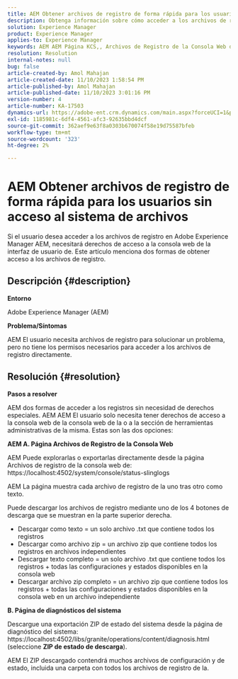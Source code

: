 ```yaml
---
title: AEM Obtener archivos de registro de forma rápida para los usuarios sin acceso al sistema de archivos
description: Obtenga información sobre cómo acceder a los archivos de registro para solucionar problemas en Adobe Experience Manager. AEM Se requieren derechos de acceso a la consola web de la.
solution: Experience Manager
product: Experience Manager
applies-to: Experience Manager
keywords: AEM AEM Página KCS,, Archivos de Registro de la Consola Web de, Página Diagnóstico del Sistema
resolution: Resolution
internal-notes: null
bug: false
article-created-by: Amol Mahajan
article-created-date: 11/10/2023 1:58:54 PM
article-published-by: Amol Mahajan
article-published-date: 11/10/2023 3:01:16 PM
version-number: 4
article-number: KA-17503
dynamics-url: https://adobe-ent.crm.dynamics.com/main.aspx?forceUCI=1&pagetype=entityrecord&etn=knowledgearticle&id=3ef38345-d17f-ee11-8179-6045bd006704
exl-id: 1185981c-6df4-4561-afc3-92635bbd4dcf
source-git-commit: 362aef9e63f8a0303b670074f58e19d75587bfeb
workflow-type: tm+mt
source-wordcount: '323'
ht-degree: 2%

---
```


# AEM Obtener archivos de registro de forma rápida para los usuarios sin acceso al sistema de archivos


Si el usuario desea acceder a los archivos de registro en Adobe Experience Manager AEM, necesitará derechos de acceso a la consola web de la interfaz de usuario de. Este artículo menciona dos formas de obtener acceso a los archivos de registro.

## Descripción {#description}


<b>Entorno</b>

Adobe Experience Manager (AEM)

<b>Problema/Síntomas</b>

AEM El usuario necesita archivos de registro para solucionar un problema, pero no tiene los permisos necesarios para acceder a los archivos de registro directamente.


## Resolución {#resolution}


<b>Pasos a resolver</b>

AEM dos formas de acceder a los registros sin necesidad de derechos especiales. AEM AEM El usuario solo necesita tener derechos de acceso a la consola web de la consola web de la o a la sección de herramientas administrativas de la misma. Estas son las dos opciones:

<b>AEM A. Página Archivos de Registro de la Consola Web</b>

AEM Puede explorarlas o exportarlas directamente desde la página Archivos de registro de la consola web de: https://localhost:4502/system/console/status-slinglogs

AEM La página muestra cada archivo de registro de la uno tras otro como texto.

Puede descargar los archivos de registro mediante uno de los 4 botones de descarga que se muestran en la parte superior derecha.

- Descargar como texto = un solo archivo .txt que contiene todos los registros
- Descargar como archivo zip = un archivo zip que contiene todos los registros en archivos independientes
- Descargar texto completo = un solo archivo .txt que contiene todos los registros + todas las configuraciones y estados disponibles en la consola web
- Descargar archivo zip completo = un archivo zip que contiene todos los registros + todas las configuraciones y estados disponibles en la consola web en un archivo independiente


<b>B. Página de diagnósticos del sistema</b>

Descargue una exportación ZIP de estado del sistema desde la página de diagnóstico del sistema: https://localhost:4502/libs/granite/operations/content/diagnosis.html (seleccione <b>ZIP de estado de descarga</b>).

AEM El ZIP descargado contendrá muchos archivos de configuración y de estado, incluida una carpeta con todos los archivos de registro de la.
